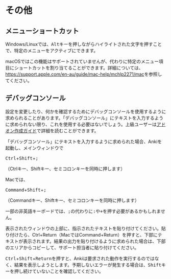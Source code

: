 # その他

<!-- toc -->

## メニューショートカット

Windows/Linuxでは、<kbd>Alt</kbd>キーを押しながらハイライトされた文字を押すことで、特定のメニューをアクティブにできます。

macOSではこの機能はサポートされていませんが、代わりに特定のメニュー項目にショートカットを割り当てることができます。詳細については、<https://support.apple.com/en-au/guide/mac-help/mchlp2271/mac>を参照してください。

## デバッグコンソール

設定を変更したり、何かを確認するためにデバッグコンソールを使用するように求められることがあります。「デバッグコンソール」にテキストを入力するように求められない限り、これを使用する必要はないでしょう。上級ユーザーは[アドオン作成ガイド](https://addon-docs.ankiweb.net/debugging.html#debug-console)で詳細を読むことができます。

「デバッグコンソール」にテキストを入力するように求められた場合、Ankiを起動し、メインウィンドウで

<kbd>Ctrl</kbd>+<kbd>Shift</kbd>+<kbd>;</kbd>

（Ctrlキー、Shiftキー、セミコロンキーを同時に押します）

Macでは、

<kbd>Command</kbd>+<kbd>Shift</kbd>+<kbd>;</kbd>

（Commandキー、Shiftキー、セミコロンキーを同時に押します）

一部の非英語キーボードでは、<kbd>;</kbd>の代わりに<kbd>:</kbd>や<kbd>+</kbd>を押す必要があるかもしれません。

表示されたウィンドウの上部に、指示されたテキストを貼り付けてください。貼り付けたら、Ctrl+Return（MacではCommand+Return）を押すと、下部にテキストが表示されます。結果の出力を貼り付けるように求められた場合は、下部のエリアからコピーして、サポート担当者に貼り付けてください。

<kbd>Ctrl</kbd>+<kbd>Shift</kbd>+<kbd>Return</kbd>を押すと、Ankiは要求された動作を実行するのではなく、結果を表示しようとします。予期しないエラーが発生する場合は、<kbd>Shift</kbd>キーを押し続けていないことを確認してください。